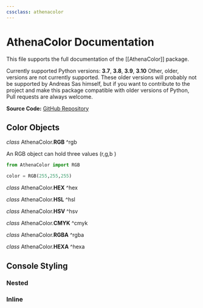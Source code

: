 ```yaml
---
cssclass: athenacolor
---
```


# AthenaColor Documentation
This file supports the full documentation of the [[AthenaColor]] package.

Currently supported Python versions: **3.7**, **3.8**, **3.9**, **3.10**
Other, older, versions are not currently supported. These older versions will probably not be supported by Andreas Sas himself, but if you want to contribute to the project and make this package compatible with older versions of Python, Pull requests are always welcome.

**Source Code:** [GitHub Repository]()

 ## Color Objects
 *class* AthenaColor.**RGB** ^rgb
 <div class="inset">
An RGB object can hold three values (r,g,b )
</div>

```python
from AthenaColor import RGB

color = RGB(255,255,255)

```


 *class* AthenaColor.**HEX** ^hex
<div class="inset">

</div>

*class* AthenaColor.**HSL** ^hsl
<div class="inset">

</div>

*class* AthenaColor.**HSV** ^hsv
<div class="inset">

</div>

*class* AthenaColor.**CMYK** ^cmyk
<div class="inset">

</div>

*class* AthenaColor.**RGBA** ^rgba
<div class="inset">

</div>

*class* AthenaColor.**HEXA** ^hexa
<div class="inset">

</div>

## Console Styling
 ### Nested
### Inline